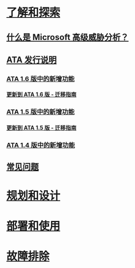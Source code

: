 # [了解和探索](what-is-ata.md)
## [什么是 Microsoft 高级威胁分析？](what-is-ata.md)
## [ATA 发行说明](ata-release-notes.md)
### [ATA 1.6 版中的新增功能](whats-new-version-1.6.md)
#### [更新到 ATA 1.6 版 - 迁移指南](ata-update-1.6-migration-guide.md)
### [ATA 1.5 版中的新增功能](whats-new-version-1.5.md)
#### [更新到 ATA 1.5 版 - 迁移指南](ata-update-1.5-migration-guide.md)
### [ATA 1.4 版中的新增功能](whats-new-version-1.4.md)
## [常见问题](ata-technical-faq.md)
# [规划和设计](/advanced-threat-analytics/plan-design/ata-capacity-planning)
# [部署和使用](/advanced-threat-analytics/deploy-use/install-ata)
# [故障排除](/advanced-threat-analytics/troubleshoot/troubleshooting-ata-using-logs)


<!--HONumber=May16_HO1-->


